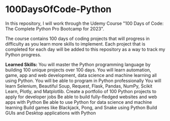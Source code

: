 # 100DaysOfCode-Python
In this repository, I will work through the Udemy Course "100 Days of Code: The Complete Python Pro Bootcamp for 2023". 

The course contains 100 days of coding projects that will progress in difficulty as you learn more skills to implement.
Each project that is completed for each day will be added to this repository as a way to track my Python progress.

**Learned Skills:**
You will master the Python programming language by building 100 unique projects over 100 days.
You will learn automation, game, app and web development, data science and machine learning all using Python.
You will be able to program in Python professionally
You will learn Selenium, Beautiful Soup, Request, Flask, Pandas, NumPy, Scikit Learn, Plotly, and Matplotlib.
Create a portfolio of 100 Python projects to apply for developer jobs
Be able to build fully-fledged websites and web apps with Python
Be able to use Python for data science and machine learning
Build games like Blackjack, Pong, and Snake using Python
Build GUIs and Desktop applications with Python
